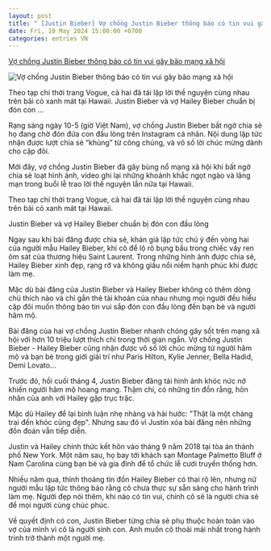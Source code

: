 ```yaml
---
layout: post
title: " [Justin Bieber] Vợ chồng Justin Bieber thông báo có tin vui gây bão mạng xã hội"
date: Fri, 10 May 2024 15:00:00 +0700
categories: entries VN
---
```

[Vợ chồng Justin Bieber thông báo có tin vui gây bão mạng xã hội](https://cuoi.tuoitre.vn/vo-chong-justin-bieber-thong-bao-co-tin-vui-gay-bao-mang-xa-hoi-20240510122242166.htm)

![Vợ chồng Justin Bieber thông báo có tin vui gây bão mạng xã hội](https://cdn.tuoitre.vn/zoom/600_315/471584752817336320/2024/5/10/t-j-1715318159844448091881-0-0-1006-1920-crop-17153181977061593745872.png)

Theo tạp chí thời trang Vogue, cả hai đã tái lập lời thề nguyện cùng nhau trên bãi cỏ xanh mát tại Hawaii. Justin Bieber và vợ Hailey Bieber chuẩn bị đón con ...

Rạng sáng ngày 10-5 (giờ Việt Nam), vợ chồng Justin Bieber bất ngờ chia sẻ họ đang chờ đón đứa con đầu lòng trên Instagram cá nhân. Nội dung lập tức nhận được lượt chia sẻ “khủng” từ công chúng, và vô số lời chúc mừng dành cho cặp đôi.

Mới đây, vợ chồng Justin Bieber đã gây bùng nổ mạng xã hội khi bất ngờ chia sẻ loạt hình ảnh, video ghi lại những khoảnh khắc ngọt ngào và lãng mạn trong buổi lễ trao lời thề nguyện lần nữa tại Hawaii.

Theo tạp chí thời trang Vogue, cả hai đã tái lập lời thề nguyện cùng nhau trên bãi cỏ xanh mát tại Hawaii.

Justin Bieber và vợ Hailey Bieber chuẩn bị đón con đầu lòng

Ngay sau khi bài đăng được chia sẻ, khán giả lập tức chú ý đến vòng hai của người mẫu Hailey Bieber, khi cô để lộ rõ bụng bầu trong chiếc váy ren ôm sát của thương hiệu Saint Laurent. Trong những hình ảnh được chia sẻ, Hailey Bieber xinh đẹp, rạng rỡ và không giấu nổi niềm hạnh phúc khi được làm mẹ.

Mặc dù bài đăng của Justin Bieber và Hailey Bieber không có thêm dòng chú thích nào và chỉ gắn thẻ tài khoản của nhau nhưng mọi người đều hiểu cặp đôi muốn thông báo tin vui sắp đón con đầu lòng đến bạn bè và người hâm mộ.

Bài đăng của hai vợ chồng Justin Bieber nhanh chóng gây sốt trên mạng xã hội với hơn 10 triệu lượt thích chỉ trong thời gian ngắn. Vợ chồng Justin Bieber - Hailey Bieber cũng nhận được vô số lời chúc mừng từ người hâm mộ và bạn bè trong giới giải trí như Paris Hilton, Kylie Jenner, Bella Hadid, Demi Lovato...

Trước đó, hồi cuối tháng 4, Justin Bieber đăng tải hình ảnh khóc nức nở khiến người hâm mộ hoang mang. Thậm chí, có những tin đồn rằng, hôn nhân của anh với Hailey gặp trục trặc.

Mặc dù Hailey để lại bình luận nhẹ nhàng và hài hước: "Thật là một chàng trai đến khóc cũng đẹp". Nhưng sau đó vì Justin xóa bài đăng nên những đồn đoán vẫn tiếp diễn.

Justin và Hailey chính thức kết hôn vào tháng 9 năm 2018 tại tòa án thành phố New York. Một năm sau, họ bay tới khách sạn Montage Palmetto Bluff ở Nam Carolina cùng bạn bè và gia đình để tổ chức lễ cưới truyền thống hơn.

Nhiều năm qua, thỉnh thoảng tin đồn Hailey Bieber có thai rộ lên, nhưng nữ người mẫu lập tức thông báo rằng cô chưa thực sự sẵn sàng cho hành trình làm mẹ. Người đẹp nói thêm, khi nào có tin vui, chính cô sẽ là người chia sẻ để mọi người cùng chúc phúc.

Về quyết định có con, Justin Bieber từng chia sẻ phụ thuộc hoàn toàn vào vợ của mình vì cô là người sinh con. Anh muốn cô thoải mái nhất trong hành trình trở thành một người mẹ.





